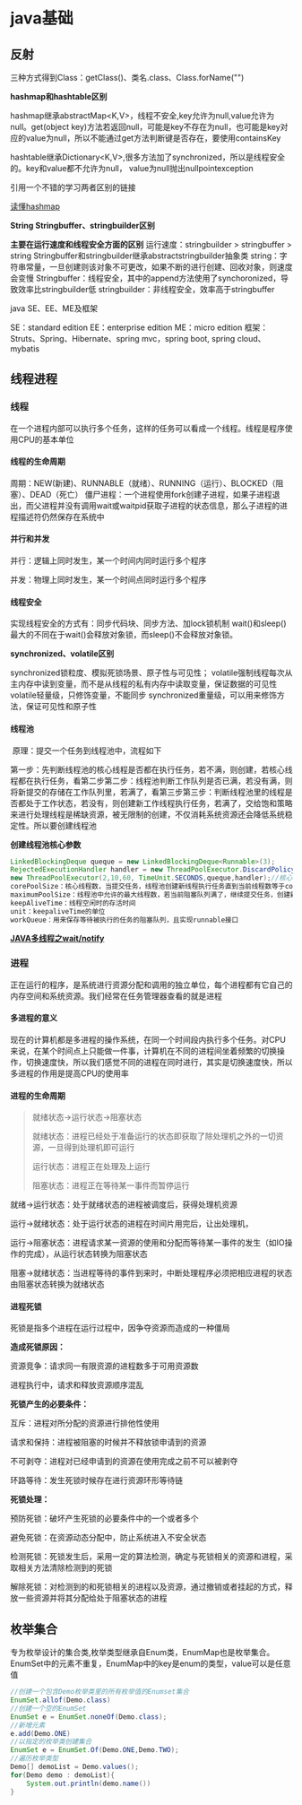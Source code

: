 # java基础

## 反射

 三种方式得到Class：getClass()、类名.class、Class.forName("")

**hashmap和hashtable区别**

hashmap继承abstractMap<K,V>，线程不安全,key允许为null,value允许为null。get(object key)方法若返回null，可能是key不存在为null，也可能是key对应的value为null，所以不能通过get方法判断键是否存在，要使用containsKey

hashtable继承Dictionary<K,V>,很多方法加了synchronized，所以是线程安全的。key和value都不允许为null，
value为null抛出nullpointexception

引用一个不错的学习两者区别的链接

[读懂hashmap](<https://www.jianshu.com/p/ee0de4c99f87>)

**String Stringbuffer、stringbuilder区别**

**主要在运行速度和线程安全方面的区别**
	运行速度：stringbuilder > stringbuffer > string
	Stringbuffer和stringbuilder继承abstractstringbuilder抽象类
	string：字符串常量，一旦创建则该对象不可更改，如果不断的进行创建、回收对象，则速度会变慢
	Stringbuffer：线程安全，其中的append方法使用了synchoronized，导致效率比stringbuilder低
stringbuilder：非线程安全，效率高于stringbuffer

java SE、EE、ME及框架

SE：standard edition
EE：enterprise edition
ME：micro edition
框架：Struts、Spring、Hibernate、spring mvc，spring boot, spring cloud、mybatis

## 线程进程

### 线程

在一个进程内部可以执行多个任务，这样的任务可以看成一个线程。线程是程序使用CPU的基本单位

#### 线程的生命周期

周期：NEW(新建)、RUNNABLE（就绪）、RUNNING（运行）、BLOCKED（阻塞）、DEAD（死亡）
僵尸进程：一个进程使用fork创建子进程，如果子进程退出，而父进程并没有调用wait或waitpid获取子进程的状态信息，那么子进程的进程描述符仍然保存在系统中

#### 并行和并发

并行：逻辑上同时发生，某一个时间内同时运行多个程序

并发：物理上同时发生，某一个时间点同时运行多个程序

#### 线程安全

实现线程安全的方式有：同步代码块、同步方法、加lock锁机制
wait()和sleep()最大的不同在于wait()会释放对象锁，而sleep()不会释放对象锁。

**synchronized、volatile区别**

synchronized锁粒度、模拟死锁场景、原子性与可见性；
volatile强制线程每次从主内存中读到变量，而不是从线程的私有内存中读取变量，保证数据的可见性
volatile轻量级，只修饰变量，不能同步
synchronized重量级，可以用来修饰方法，保证可见性和原子性

#### 线程池

​	原理：提交一个任务到线程池中，流程如下

​		第一步：先判断线程池的核心线程是否都在执行任务，若不满，则创建，若核心线程都在执行任务，看第二步
​		第二步：线程池判断工作队列是否已满，若没有满，则将新提交的存储在工作队列里，若满了，看第三步
​		第三步：判断线程池里的线程是否都处于工作状态，若没有，则创建新工作线程执行任务，若满了，交给饱和策略来进行处理
​	线程是稀缺资源，被无限制的创建，不仅消耗系统资源还会降低系统稳定性。所以要创建线程池

**创建线程池核心参数**

```java
LinkedBlockingDeque queque = new LinkedBlockingDeque<Runnable>(3);
RejectedExecutionHandler handler = new ThreadPoolExecutor.DiscardPolicy();//饱和策略
new ThreadPoolExecutor(2,10,60, TimeUnit.SECONDS,queque,handler);//核心线程数2个，全部线程数10个，工作队列3个
corePoolSize：核心线程数，当提交任务，线程池创建新线程执行任务直到当前线程数等于corePoolSize
maximumPoolSize：线程池中允许的最大线程数，若当前阻塞队列满了，继续提交任务，创建新的线程执行任务，前提是小于maximum
keepAliveTime：线程空闲时的存活时间
unit：keepaliveTime的单位
workQueue：用来保存等待被执行的任务的阻塞队列，且实现runnable接口
```

[**JAVA多线程之wait/notify**](https://www.cnblogs.com/hapjin/p/5492645.html)

### 进程

正在运行的程序，是系统进行资源分配和调用的独立单位，每个进程都有它自己的内存空间和系统资源。我们经常在任务管理器查看的就是进程

#### 多进程的意义

现在的计算机都是多进程的操作系统，在同一个时间段内执行多个任务。对CPU来说，在某个时间点上只能做一件事，计算机在不同的进程间坐着频繁的切换操作，切换速度快，所以我们感觉不同的进程在同时进行，其实是切换速度快，所以多进程的作用是提高CPU的使用率

#### 进程的生命周期

> 就绪状态->运行状态->阻塞状态
>
> 就绪状态：进程已经处于准备运行的状态即获取了除处理机之外的一切资源，一旦得到处理机即可运行
>
> 运行状态：进程正在处理及上运行
>
> 阻塞状态：进程正在等待某一事件而暂停运行

就绪->运行状态：处于就绪状态的进程被调度后，获得处理机资源

运行->就绪状态：处于运行状态的进程在时间片用完后，让出处理机，

运行->阻塞状态：进程请求某一资源的使用和分配而等待某一事件的发生（如IO操作的完成），从运行状态转换为阻塞状态

阻塞->就绪状态：当进程等待的事件到来时，中断处理程序必须把相应进程的状态由阻塞状态转换为就绪状态

#### 进程死锁

死锁是指多个进程在运行过程中，因争夺资源而造成的一种僵局

**造成死锁原因：**

资源竞争：请求同一有限资源的进程数多于可用资源数

进程执行中，请求和释放资源顺序混乱

**死锁产生的必要条件：**

互斥：进程对所分配的资源进行排他性使用

请求和保持：进程被阻塞的时候并不释放锁申请到的资源

不可剥夺：进程对已经申请到的资源在使用完成之前不可以被剥夺

环路等待：发生死锁时候存在进行资源环形等待链

**死锁处理：**

预防死锁：破坏产生死锁的必要条件中的一个或者多个

避免死锁：在资源动态分配中，防止系统进入不安全状态

检测死锁：死锁发生后，采用一定的算法检测，确定与死锁相关的资源和进程，采取相关方法清除检测到的死锁

解除死锁：对检测到的和死锁相关的进程以及资源，通过撤销或者挂起的方式，释放一些资源并将其分配给处于阻塞状态的进程

## 枚举集合

专为枚举设计的集合类,枚举类型继承自Enum类，EnumMap也是枚举集合。EnumSet中的元素不重复，EnumMap中的key是enum的类型，value可以是任意值

```java
//创建一个包含Demo枚举类里的所有枚举值的Enumset集合
EnumSet.allof(Demo.class)
//创建一个空的EnumSet
EnumSet e = EnumSet.noneOf(Demo.class);
//新增元素
e.add(Demo.ONE)
//以指定的枚举类创建集合
EnumSet e = EnumSet.Of(Demo.ONE,Demo.TWO);    
//遍历枚举类型
Demo[] demoList = Demo.values();
for(Demo demo : demoList){
    System.out.println(demo.name())
}
```

